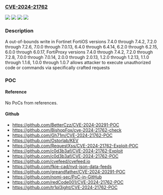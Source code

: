 ### [CVE-2024-21762](https://cve.mitre.org/cgi-bin/cvename.cgi?name=CVE-2024-21762)
![](https://img.shields.io/static/v1?label=Product&message=FortiOS&color=blue)
![](https://img.shields.io/static/v1?label=Product&message=FortiProxy&color=blue)
![](https://img.shields.io/static/v1?label=Version&message=7.4.0%3C%3D%207.4.2%20&color=brighgreen)
![](https://img.shields.io/static/v1?label=Vulnerability&message=Execute%20unauthorized%20code%20or%20commands&color=brighgreen)

### Description

A out-of-bounds write in Fortinet FortiOS versions 7.4.0 through 7.4.2, 7.2.0 through 7.2.6, 7.0.0 through 7.0.13, 6.4.0 through 6.4.14, 6.2.0 through 6.2.15, 6.0.0 through 6.0.17, FortiProxy versions 7.4.0 through 7.4.2, 7.2.0 through 7.2.8, 7.0.0 through 7.0.14, 2.0.0 through 2.0.13, 1.2.0 through 1.2.13, 1.1.0 through 1.1.6, 1.0.0 through 1.0.7 allows attacker to execute unauthorized code or commands via specifically crafted requests

### POC

#### Reference
No PoCs from references.

#### Github
- https://github.com/BetterCzz/CVE-2024-20291-POC
- https://github.com/BishopFox/cve-2024-21762-check
- https://github.com/Gh71m/CVE-2024-21762-POC
- https://github.com/Ostorlab/KEV
- https://github.com/RequestXss/CVE-2024-21762-Exploit-POC
- https://github.com/c0d3b3af/CVE-2024-21762-Exploit
- https://github.com/c0d3b3af/CVE-2024-21762-POC
- https://github.com/cvefeed/cvefeed.io
- https://github.com/fkie-cad/nvd-json-data-feeds
- https://github.com/greandfather/CVE-2024-20291-POC
- https://github.com/nomi-sec/PoC-in-GitHub
- https://github.com/redCode001/CVE-2024-21762-POC
- https://github.com/tr1pl3ight/CVE-2024-21762-POC


